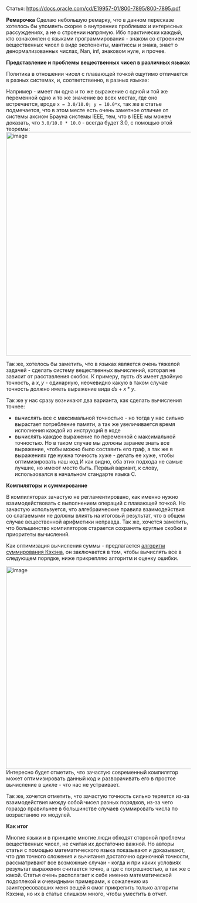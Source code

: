 Статья: https://docs.oracle.com/cd/E19957-01/800-7895/800-7895.pdf

**Ремарочка**
Сделаю небольшую ремарку, что в данном пересказе хотелось бы упомянть скорее о внутренних проблемах и интересных рассуждениях, а не о строении напрямую. Ибо практически каждый, кто ознакомлен с языками программирования - знаком со строением вещественных чисел в виде экспоненты, мантиссы и знака, знает о денормализованных числах, Nan, inf, знаковом нуле, и прочее. 


**Представление и проблемы вещественных чисел в различных языках**

Политика в отношении чисел с плавающей точкой ощутимо отличается в разных системах, и, соответственно, в разных языках:

Например - имеет ли одна и то же выражение с одной и той же переменной одно и то же значение во всех местах, где оно встречается, вроде ```x = 3.0/10.0; y = 10.0*x```, так же в статье подмечается, что в этом месте есть очень заметное отличие от системы аксиом Брауна системы IEEE, тем, что в IEEE мы можем доказать, что ```3.0/10.0 * 10.0``` - всегда будет 3.0, с помощью этой теоремы:
<img width="609" alt="image" src="https://user-images.githubusercontent.com/76393917/197419315-b7a224d7-71d2-41ff-a305-8adaaa09b760.png">

Так же, хотелось бы заметить, что в языках является очень тяжелой задачей - сделать систему вещественных вычислений, которая не зависит от расставления скобок. К примеру, пусть $ds$ имеет двойную точность, а $x, y$ - одинарную, неочевидно какую в таком случае точность должно иметь выражение вида $ds + x * y$.

Так же у нас сразу возникают два варианта, как сделать вычисления точнее:
* вычислять все с максимальной точностью - но тогда у нас сильно вырастает потребление памяти, а так же увеличивается время исполнения каждой из инструкций в коде
* вычислять каждое выражение по переменной с максимальной точностью. Но в таком случае мы должны заранее знать все выражение, чтобы можно было составить его граф, а так же в выражениях где нужна точность хуже - делать ее хуже, чтобы оптимизировать наш код
И как видно, оба этих подхода не самые лучшие, но имеют место быть. Первый вариант, к слову, использовался в начальном стандарте языка C.

**Компиляторы и суммирование**

В компиляторах зачастую не регламентировано, как именно нужно взаимодействовать с выполнением операций с плавающей точкой. Но зачастую используется, что алгебраические правила взаимодействия со слагаемыми не должны влиять на итоговый результат, что в общем случае вещественной арифметики неправда. Так же, хочется заметить, что большинство компиляторов старается сохранять круглые скобки и приоритеты вычислений.

Как оптимизация вычисления суммы - предлагается [алгоритм суммирования Кэхэна](https://en.wikipedia.org/wiki/Kahan_summation_algorithm), он заключается в том, чтобы вычислять все в следующем порядке, ниже прикрепляю алгоритм и оценку ошибки.

<img width="552" alt="image" src="https://user-images.githubusercontent.com/76393917/197408779-a7dfef8e-a8c3-4bb9-a8bd-8f3e0b6d047d.png">
Интересно будет отметить, что зачастую современный компилятор может оптимизировать данный код и разворачивать его в простое вычисление в цикле - что нас не устраивает.

Так же, хочется отметить, что зачастую точность сильно теряется из-за взаимодействия между собой чисел разных порядков, из-за чего гораздо правильнее в большинстве случаев суммировать числа по возрастанию их модулей.

**Как итог**

Многие языки и в принципе многие люди обходят стороной проблемы вещественных чисел, не считая их достаточно важной. Но авторы статьи с помощью математического языка показывают и доказывают, что для точного сложения и вычитания достаточно одиночной точности, рассматривают все возможные случаи - когда и при каких условиях результат выражения считается точно, а где с погрешностью, а так же с какой. Статья очень располагает к себе именно математической подоплекой и очевидными примерами, к сожалению из заинтересовавших меня вещей я смог прикрепить только алгоритм Кэхэна, но их в статье слишком много, чтобы уместить в отчет.


